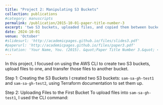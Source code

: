 ```yaml
---
title: "Project 2: Manipulating S3 Buckets"
collection: publications
#category: manuscripts
permalink: /publication/2015-10-01-paper-title-number-3
excerpt: 'two S3 buckets, uploaded files, and copied them between buckets using AWS CLI.'
date: 2024-10-01
venue: 'October'
#slidesurl: 'http://academicpages.github.io/files/slides3.pdf'
#paperurl: 'http://academicpages.github.io/files/paper3.pdf'
#citation: 'Your Name, You. (2015). &quot;Paper Title Number 3.&quot; <i>Journal 1</i>. 1(3).'
---
```


In this project, I focused on using the AWS CLI to create two S3 buckets, upload files to one, and transfer those files to another bucket.


Step 1: Creating the S3 Buckets
I created two S3 buckets: ```sam-sa-gh-test1``` and ```sam-sa-gh-test2```, using Terraform documentation to set them up.

Step 2: Uploading Files to the First Bucket
To upload files into ```sam-sa-gh-test1```, I used the CLI command:
